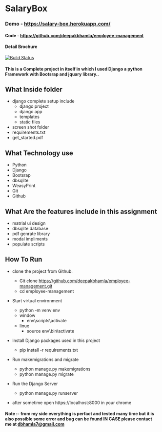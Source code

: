 # SalaryBox
### Demo - https://salary-box.herokuapp.com/
#### Code - https://github.com/deepakbhamla/employee-management
#### Detail Brochure

[![Build Status](https://travis-ci.org/joemccann/dillinger.svg?branch=master)](https://travis-ci.org/joemccann/dillinger)

#### This is a Complete project in itself in which I used Django a python Framework with Bootsrap and jquary library..
## What Inside folder
- django complete setup include
    - django project
    - django app
    - templates
    - static files
- screen shot folder
- requirements.txt
- get_started.pdf

## What Technology use
- Python
- Django
- Bootsrap
- dbsqlite
- WeasyPrint
- Git
- Github

## What Are the features include in this assignment
- matrial ui design
- dbsqlite database
- pdf genrate library
- modal impliments
- populate scripts

## How To Run 
- clone the project from Github.
  -  Git clone https://github.com/deepakbhamla/employee-management.git
  - cd employee-management
- Start virtual environment
  - python -m venv env
  - window
    - env\scripts\activate
  - linux
    - source env\bin\activate
- Install Django packages used in this project
  - pip install -r requirements.txt

- Run makemigrations and migrate
  - python manage.py makemigrations
  - python manage.py migrate

- Run the Django Server
  - python manage.py runserver

- after sometime open  https://localhost:8000  in your chrome
#### Note :- from my side everything is perfact and tested many time but it is also possible some error and bug can be found IN CASE please contact me at dbhamla7@gmail.com

